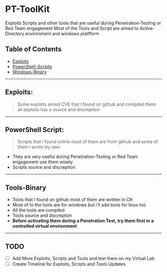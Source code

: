 # PT-ToolKit
Exploits Scripts and other tools that are useful during Penetration-Testing or Red Team engagement
Most of the Tools and Script are aimed to Active-Directory environment and windows platfform 


## Table of Contents
- [Exploits](Exploits/#README.md)
- [PowerShell-Scripts](PowerShell-Scripts/#README.md)
- [Windows-Binary](Windows-Binary/#README.md)
---

## Exploits: 
> Some exploits aimed CVE that I found on github and compiled them <br>
> all exploits has a source and discreption 
---
## PowerShell Script:
> Scripts that i found online most of them are from github and some of them i wrote my own <br>
- They are very useful during  Penetration-Testing or Red Team engagement use them wisely
- Scripts source and discreption

---
## Tools-Binary
- Tools that I found on github most of them are written in C#
- Most of to the tools are for windows but i'll add tools for linux too
- All the tools are compiled
- Tools source and discreption 
- **Before activating them during a Penetration Test, try them first in a controlled virtual environment**
--------
## TODO
- [ ] Add More Exploits, Scripts and Tools and test them on my Virtual Lab
- [ ] Create Timeline for Exploits, Scripts and Tools Updates
